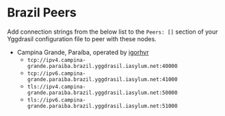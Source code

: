 # Brazil Peers

Add connection strings from the below list to the `Peers: []` section of your
Yggdrasil configuration file to peer with these nodes.

* Campina Grande, Paraíba, operated by [igorhvr](https://www.iasylum.net/)
  * `tcp://ipv4.campina-grande.paraiba.brazil.yggdrasil.iasylum.net:40000`
  * `tcp://ipv6.campina-grande.paraiba.brazil.yggdrasil.iasylum.net:41000`
  * `tls://ipv4.campina-grande.paraiba.brazil.yggdrasil.iasylum.net:50000`
  * `tls://ipv6.campina-grande.paraiba.brazil.yggdrasil.iasylum.net:51000`
